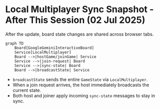 # Local Multiplayer Sync Snapshot - After This Session (02 Jul 2025)

After the update, board state changes are shared across browser tabs.

```mermaid
graph TD
    Board[GoogleGeminiInteractiveBoard]
    Service[LocalMultiplayer]
    Board -->|hostGame/joinGame| Service
    Service -->|join-request| Board
    Service -->|sync-state| Board
    Board -->|broadcastState| Service
```

* `broadcastState` sends the entire `GameState` via `LocalMultiplayer`.
* When a join request arrives, the host immediately broadcasts the current state.
* Both host and joiner apply incoming `sync-state` messages to stay in sync.
